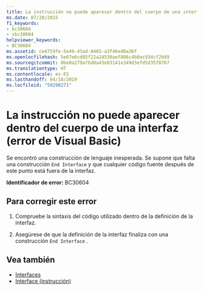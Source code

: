 ```yaml
---
title: La instrucción no puede aparecer dentro del cuerpo de una interfaz (error de Visual Basic)
ms.date: 07/20/2015
f1_keywords:
- bc30604
- vbc30604
helpviewer_keywords:
- BC30604
ms.assetid: ce4759fe-5e49-43ad-8405-a3f46ed0a36f
ms.openlocfilehash: 5e07e6cd85f22a24530aef886c4b0ac934cf2b89
ms.sourcegitcommit: 0be8a279af6d8a43e03141e349d3efd5d35f8767
ms.translationtype: HT
ms.contentlocale: es-ES
ms.lasthandoff: 04/18/2019
ms.locfileid: "59298271"
---
```

# <a name="statement-cannot-appear-within-an-interface-body-visual-basic-error"></a>La instrucción no puede aparecer dentro del cuerpo de una interfaz (error de Visual Basic)
Se encontró una construcción de lenguaje inesperada. Se supone que falta una construcción `End Interface` y que cualquier código fuente después de este punto está fuera de la interfaz.  
  
 **Identificador de error:** BC30604  
  
## <a name="to-correct-this-error"></a>Para corregir este error  
  
1. Compruebe la sintaxis del código utilizado dentro de la definición de la interfaz.  
  
2. Asegúrese de que la definición de la interfaz finaliza con una construcción `End Interface` .  
  
## <a name="see-also"></a>Vea también

- [Interfaces](../../visual-basic/programming-guide/language-features/interfaces/index.md)
- [Interface (instrucción)](../../visual-basic/language-reference/statements/interface-statement.md)

